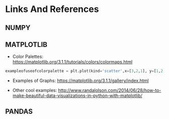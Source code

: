 # Links And References

## NUMPY


## MATPLOTLIB
* Color Palettes: https://matplotlib.org/3.1.1/tutorials/colors/colormaps.html
```python
exampleofuseofcolorpalette = plt.plot(kind='scatter',x=[3,2,1], y=[1,2,3], c=[5,6,7], colormap='jet')
```
* Examples of Graphs: https://matplotlib.org/3.1.1/gallery/index.html

* Other cool examples: http://www.randalolson.com/2014/06/28/how-to-make-beautiful-data-visualizations-in-python-with-matplotlib/

## PANDAS

